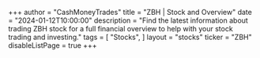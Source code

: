 +++
author = "CashMoneyTrades"
title = "ZBH | Stock and Overview"
date = "2024-01-12T10:00:00"
description = "Find the latest information about trading ZBH stock for a full financial overview to help with your stock trading and investing."
tags = [
   "Stocks",
]
layout = "stocks"
ticker = "ZBH"
disableListPage = true
+++
